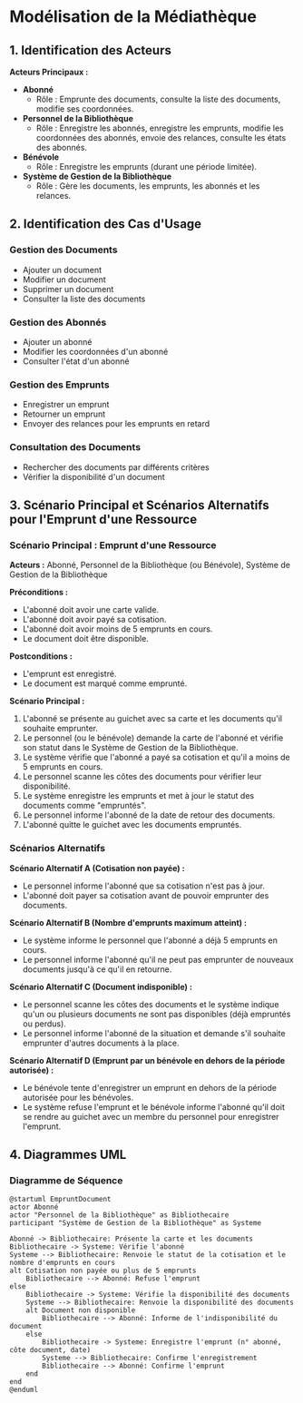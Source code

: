 # Modélisation de la Médiathèque

## 1. Identification des Acteurs

**Acteurs Principaux :**

- **Abonné**
    - Rôle : Emprunte des documents, consulte la liste des documents, modifie ses coordonnées.
- **Personnel de la Bibliothèque**
    - Rôle : Enregistre les abonnés, enregistre les emprunts, modifie les coordonnées des abonnés, envoie des relances, consulte les états des abonnés.
- **Bénévole**
    - Rôle : Enregistre les emprunts (durant une période limitée).
- **Système de Gestion de la Bibliothèque**
    - Rôle : Gère les documents, les emprunts, les abonnés et les relances.

## 2. Identification des Cas d'Usage

### Gestion des Documents

- Ajouter un document
- Modifier un document
- Supprimer un document
- Consulter la liste des documents

### Gestion des Abonnés

- Ajouter un abonné
- Modifier les coordonnées d'un abonné
- Consulter l'état d'un abonné

### Gestion des Emprunts

- Enregistrer un emprunt
- Retourner un emprunt
- Envoyer des relances pour les emprunts en retard

### Consultation des Documents

- Rechercher des documents par différents critères
- Vérifier la disponibilité d'un document

## 3. Scénario Principal et Scénarios Alternatifs pour l'Emprunt d'une Ressource

### Scénario Principal : Emprunt d'une Ressource

**Acteurs :** Abonné, Personnel de la Bibliothèque (ou Bénévole), Système de Gestion de la Bibliothèque

**Préconditions :**
- L'abonné doit avoir une carte valide.
- L'abonné doit avoir payé sa cotisation.
- L'abonné doit avoir moins de 5 emprunts en cours.
- Le document doit être disponible.

**Postconditions :**
- L'emprunt est enregistré.
- Le document est marqué comme emprunté.

**Scénario Principal :**

1. L'abonné se présente au guichet avec sa carte et les documents qu'il souhaite emprunter.
2. Le personnel (ou le bénévole) demande la carte de l'abonné et vérifie son statut dans le Système de Gestion de la Bibliothèque.
3. Le système vérifie que l'abonné a payé sa cotisation et qu'il a moins de 5 emprunts en cours.
4. Le personnel scanne les côtes des documents pour vérifier leur disponibilité.
5. Le système enregistre les emprunts et met à jour le statut des documents comme "empruntés".
6. Le personnel informe l'abonné de la date de retour des documents.
7. L'abonné quitte le guichet avec les documents empruntés.

### Scénarios Alternatifs

**Scénario Alternatif A (Cotisation non payée) :**
- Le personnel informe l'abonné que sa cotisation n'est pas à jour.
- L'abonné doit payer sa cotisation avant de pouvoir emprunter des documents.

**Scénario Alternatif B (Nombre d'emprunts maximum atteint) :**
- Le système informe le personnel que l'abonné a déjà 5 emprunts en cours.
- Le personnel informe l'abonné qu'il ne peut pas emprunter de nouveaux documents jusqu'à ce qu'il en retourne.

**Scénario Alternatif C (Document indisponible) :**
- Le personnel scanne les côtes des documents et le système indique qu'un ou plusieurs documents ne sont pas disponibles (déjà empruntés ou perdus).
- Le personnel informe l'abonné de la situation et demande s'il souhaite emprunter d'autres documents à la place.

**Scénario Alternatif D (Emprunt par un bénévole en dehors de la période autorisée) :**
- Le bénévole tente d'enregistrer un emprunt en dehors de la période autorisée pour les bénévoles.
- Le système refuse l'emprunt et le bénévole informe l'abonné qu'il doit se rendre au guichet avec un membre du personnel pour enregistrer l'emprunt.

## 4. Diagrammes UML

### Diagramme de Séquence

```plantuml
@startuml EmpruntDocument
actor Abonné
actor "Personnel de la Bibliothèque" as Bibliothecaire
participant "Système de Gestion de la Bibliothèque" as Systeme

Abonné -> Bibliothecaire: Présente la carte et les documents
Bibliothecaire -> Systeme: Vérifie l'abonné
Systeme --> Bibliothecaire: Renvoie le statut de la cotisation et le nombre d'emprunts en cours
alt Cotisation non payée ou plus de 5 emprunts
    Bibliothecaire --> Abonné: Refuse l'emprunt
else
    Bibliothecaire -> Systeme: Vérifie la disponibilité des documents
    Systeme --> Bibliothecaire: Renvoie la disponibilité des documents
    alt Document non disponible
        Bibliothecaire --> Abonné: Informe de l'indisponibilité du document
    else
        Bibliothecaire -> Systeme: Enregistre l'emprunt (n° abonné, côte document, date)
        Systeme --> Bibliothecaire: Confirme l'enregistrement
        Bibliothecaire --> Abonné: Confirme l'emprunt
    end
end
@enduml

